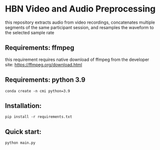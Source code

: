 # HBN Video and Audio Preprocessing
this repository extracts audio from video recordings, concatenates multiple segments of the same participant session, and resamples the waveform to the selected sample rate

## Requirements: ffmpeg
this requirement requires native download of ffmpeg from the developer site: https://ffmpeg.org/download.html

## Requirements: python 3.9 
``` 
conda create -n cmi python=3.9
```

## Installation:
```
pip install -r requirements.txt
```

## Quick start:
```
python main.py
```
